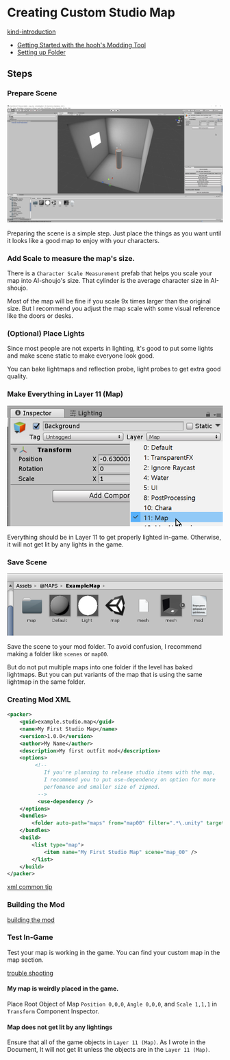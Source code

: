# Creating Custom Studio Map

[kind-introduction](../common/tutorial-introduction.md ':include')

-   [Getting Started with the hooh's Modding Tool](getting_started.md)
-   [Setting up Folder](tutorials/gearing-up.md)

## Steps

### Prepare Scene

![image-20200101043939311](images/image-20200101043939311.png)

Preparing the scene is a simple step. Just place the things as you want until it looks like a good map to enjoy with your characters.

### Add Scale to measure the map's size.

There is a `Character Scale Measurement` prefab that helps you scale your map into AI-shoujo's size. That cylinder is the average character size in AI-shoujo.

Most of the map will be fine if you scale 9x times larger than the original size. But I recommend you adjust the map scale with some visual reference like the doors or desks.

### (Optional) Place Lights

Since most people are not experts in lighting, it's good to put some lights and make scene static to make everyone look good.

You can bake lightmaps and reflection probe, light probes to get extra good quality.

### Make Everything in Layer 11 (Map)

![image-20200101044239224](images/image-20200101044239224.png)

Everything should be in Layer 11 to get properly lighted in-game. Otherwise, it will not get lit by any lights in the game.

### Save Scene

![image-20200101044321024](images/image-20200101044321024.png)

Save the scene to your mod folder. To avoid confusion, I recommend making a folder like `scenes` or `map00`.

But do not put multiple maps into one folder if the level has baked lightmaps. But you can put variants of the map that is using the same lightmap in the same folder.

### Creating Mod XML

```xml
<packer>
    <guid>example.studio.map</guid>
    <name>My First Studio Map</name>
    <version>1.0.0</version>
    <author>My Name</author>
    <description>My first outfit mod</description>
    <options>
         <!--
            If you're planning to release studio items with the map,
            I recommend you to put use-dependency on option for more
            perfomance and smaller size of zipmod.
          -->
          <use-dependency />
    </options>
    <bundles>
        <folder auto-path="maps" from="map00" filter=".*\.unity" target="map00" />
    </bundles>
    <build>
        <list type="map">
            <item name="My First Studio Map" scene="map_00" />
        </list>
    </build>
</packer>
```

[xml common tip](../common/xml-common.md ':include')

### Building the Mod

[building the mod](../common/building-mod.md ':include')

### Test In-Game

Test your map is working in the game. You can find your custom map in the map section.


[trouble shooting](../common/trouble-shooting.md ':include')

#### My map is weirdly placed in the game.

Place Root Object of Map `Position 0,0,0`, `Angle 0,0,0`, and `Scale 1,1,1` in `Transform` Component Inspector.

#### Map does not get lit by any lightings

Ensure that all of the game objects in `Layer 11 (Map)`. As I wrote in the Document, It will not get lit unless the objects are in the `Layer 11 (Map)`.
